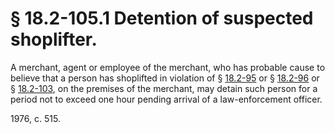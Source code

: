 # § 18.2-105.1 Detention of suspected shoplifter.

<p>A merchant, agent or employee of the merchant, who has probable cause to believe that a person has shoplifted in violation of § <a href='http://law.lis.virginia.gov/vacode/18.2-95/'>18.2-95</a> or § <a href='http://law.lis.virginia.gov/vacode/18.2-96/'>18.2-96</a> or § <a href='http://law.lis.virginia.gov/vacode/18.2-103/'>18.2-103</a>, on the premises of the merchant, may detain such person for a period not to exceed one hour pending arrival of a law-enforcement officer.</p><p>1976, c. 515.</p>